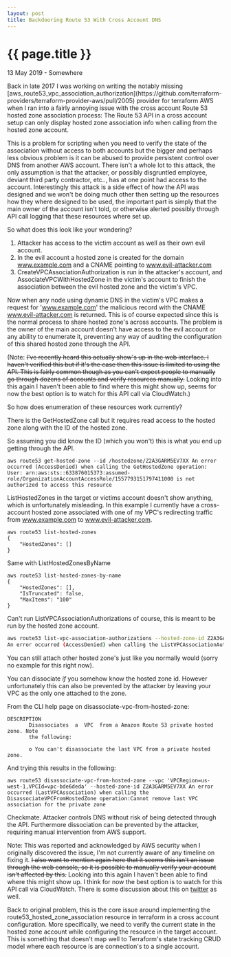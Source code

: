 ```yaml
---
layout: post
title: Backdooring Route 53 With Cross Account DNS
---
```


{{ page.title }}
================

<p class="meta">13 May 2019 - Somewhere</p>
Back in late 2017 I was working on writing the notably missing [aws_route53_&shy;vpc_association_authorization](https://github.com/terraform-providers/terraform-provider-aws/pull/2005) provider for terraform AWS when I ran into a fairly annoying issue with the cross account Route 53 hosted zone association process: The Route 53 API in a cross account setup can only display hosted zone association info when calling from the hosted zone account.

This is a problem for scripting when you need to verify the state of the association without access to both accounts but the bigger and perhaps less obvious problem is it can be abused to provide persistent control over DNS from another AWS account. There isn't a whole lot to this attack, the only assumption is that the attacker, or possibly disgruntled employee, deviant third party contractor, etc.., has at one point had access to the account. Interestingly this attack is a side effect of how the API was designed and we won't be doing much other then setting up the resources how they where designed to be used, the important part is simply that the main owner of the account isn't told, or otherwise alerted possibly through API call logging that these resources where set up.

So what does this look like your wondering?
  1. Attacker has access to the victim account as well as their own evil account.
  2. In the evil account a hosted zone is created for the domain www.example.com and a CNAME pointing to www.evil-attacker.com
  2. CreateVPCAssociationAuthorization is run in the attacker's account, and Associate&shy;VPCWithHostedZone in the victim's account to finish the association between the evil hosted zone and the victim's VPC.

Now when any node using dynamic DNS in the victim's VPC makes a request for 'www.example.com' the malicious record with the CNAME www.evil-attacker.com is returned. This is of course expected since this is the normal process to share hosted zone's across accounts. The problem is the owner of the main account doesn't have access to the evil account or any ability to enumerate it, preventing any way of auditing the configuration of this shared hosted zone through the API.

(Note: <s>I've recently heard this actually show's up in the web interface. I haven't verified this but if it's the case then this issue is limited to using the API. This is fairly common though as you can't expect people to manually go through dozens of accounts and verify resources manually.</s> Looking into this again I haven't been able to find where this might show up, seems for now the best option is to watch for this API call via CloudWatch.)

So how does enumeration of these resources work currently?

There is the GetHostedZone call but it requires read access to the hosted zone along with the ID of the hosted zone.

So assuming you did know the ID (which you won't) this is what you end up getting through the API.
```wrap
aws route53 get-hosted-zone --id /hostedzone/Z2A3GARM5EV7XX An error occurred (AccessDenied) when calling the GetHostedZone operation: User: arn:aws:sts::633876015373:assumed-role/OrganizationAccountAccessRole/1557793151797411000 is not authorized to access this resource
```

ListHostedZones in the target or victims account doesn't show anything, which is unfortunately misleading. In this example I currently have a cross-account hosted zone associated with one of my VPC's redirecting traffic from www.example.com to www.evil-attacker.com.
```
aws route53 list-hosted-zones
{
    "HostedZones": []
}
```

Same with ListHostedZonesByName
```
aws route53 list-hosted-zones-by-name
{
    "HostedZones": [],
    "IsTruncated": false,
    "MaxItems": "100"
}
```

Can't run ListVPCAssociationAuthorizations of course, this is meant to be run by the hosted zone account.

```bash
aws route53 list-vpc-association-authorizations --hosted-zone-id Z2A3GARM5EV7XX
An error occurred (AccessDenied) when calling the ListVPCAssociationAuthorizations operation: User: arn:aws:sts::633876015373:assumed-role/OrganizationAccountAccessRole/1557793151797411000 is not authorized to access this resource
```

You can still attach other hosted zone's just like you normally would (sorry no example for this right now).

You can dissociate *if* you somehow know the hosted zone id. However unfortunately this can also be prevented by the attacker by leaving your VPC as the only one attached to the zone.

From the CLI help page on disassociate-vpc-from-hosted-zone:
```
DESCRIPTION
       Disassociates  a  VPC  from a Amazon Route 53 private hosted zone. Note
       the following:

       o You can't disassociate the last VPC from a private hosted zone.
```

And trying this results in the following:
```wrap
aws route53 disassociate-vpc-from-hosted-zone --vpc 'VPCRegion=us-west-1,VPCId=vpc-bde6deda' --hosted-zone-id Z2A3GARM5EV7XX An error occurred (LastVPCAssociation) when calling the DisassociateVPCFromHostedZone operation:Cannot remove last VPC association for the private zone
```

Checkmate. Attacker controls DNS without risk of being detected through the API. Furthermore dissociation can be prevented by the attacker, requiring manual intervention from AWS support.

Note: This was reported and acknowledged by AWS security when I originally discovered the issue, I'm not currently aware of any timeline on fixing it. <s>I also want to mention again here that it seems this isn't an issue through the web console, so it is possible to manually verify your account isn't affected by this.</s> Looking into this again I haven't been able to find where this might show up. I think for now the best option is to watch for this API call via CloudWatch. There is some discussion about this on [twitter](https://twitter.com/0xdabbad00/status/1225452593234640897?s=20) as well.

Back to original problem, this is the core issue around implementing the route53_hosted_zone_association resource in terraform in a cross account configuration. More specifically, we need to verify the current state in the hosted zone account while configuring the resource in the target account. This is something that doesn't map well to Terraform's state tracking CRUD model where each resource is are connection's to a single account.

